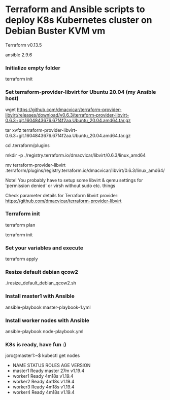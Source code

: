 # Terraform and Ansible scripts to deploy K8s Kubernetes cluster on Debian Buster KVM vm

Terraform v0.13.5

ansible 2.9.6

### Initialize empty folder
terraform init

### Set terraform-provider-libvirt for Ubuntu 20.04 (my Ansible host) 

wget https://github.com/dmacvicar/terraform-provider-libvirt/releases/download/v0.6.3/terraform-provider-libvirt-0.6.3+git.1604843676.67f4f2aa.Ubuntu_20.04.amd64.tar.gz

tar xvfz terraform-provider-libvirt-0.6.3+git.1604843676.67f4f2aa.Ubuntu_20.04.amd64.tar.gz

cd .terraform/plugins

mkdir -p ./registry.terraform.io/dmacvicar/libvirt/0.6.3/linux_amd64

mv terraform-provider-libvirt .terraform/plugins/registry.terraform.io/dmacvicar/libvirt/0.6.3/linux_amd64/

Note! You probably have to setup some libvirt & qemu settings for 'permission denied' or virsh without sudo etc. things

Check parameter details for Terraform libvirt provider: https://github.com/dmacvicar/terraform-provider-libvirt


### Terraform init

terraform plan 

terraform init

### Set your variables and execute

terraform apply

### Resize default debian qcow2

./resize_default_debian_qcow2.sh

### Install master1 with Ansible

ansible-playbook master-playbook-1.yml

### Install worker nodes with Ansible

ansible-playbook node-playbook.yml

### K8s is ready, have fun :)

joro@master1:~$ kubectl get nodes
* NAME      STATUS   ROLES    AGE     VERSION
* master1   Ready    master   27m     v1.19.4
* worker1   Ready    <none>   4m18s   v1.19.4
* worker2   Ready    <none>   4m18s   v1.19.4
* worker3   Ready    <none>   4m18s   v1.19.4
* worker4   Ready    <none>   4m18s   v1.19.4


